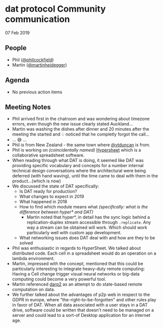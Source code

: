 # dat protocol Community communication 

07 Feb 2019

## People

* Phil ([@philcockfield](https://github.com/philcockfield))
* Martin ([@martinheidegger](https://github.com/martinheidegger))

## Agenda

* No previous action items

## Meeting Notes

* Phil arrived first in the chatroom and was wondering about timezone errors, even though the new issue clearly stated Auckland...
* Martin was washing the dishes after dinner and 20 minutes after the meeting the started and :bulb: noticed that he completly forgot the call...
* ... :sweat_smile: ...
* Phil is from New Zealand - the same town where [@vtduncan](https://github.com/vtduncan) is from. 
* Phil is working on _(coincidentally named)_ [Hypersheet](https://hypersheet.io/) which is a collaborative spreadsheet software.
* When reading through what DAT is doing, it seemed like DAT was providing specific vocabulary and concepts for a number internal technical design conversations where the architectural were being deferred (with hand waving), until the time came to deal with them in the product...(which is now)
* We discussed the state of DAT specifically:
    * Is DAT ready for production?
    * What changes to expect in 2019
    * What happened in 2018
    * How to find which module means what _(specifically: what is the difference between hyper* and DAT)_
        * Martin noted that hyper*, in detail has the sync logic behind a replication-duplex stream accessible through `.replicate`. Any way a stream can be obtained will work.
             Which should work particularly well with custom app development.
    * What networking issues does DAT deal with and how are they to be solved
* Phil was enthusiastic in regards to HyperSheet. We talked about distributed code. Each cell in a spreadsheet would do an operation on a lambda environment.
* Martin, impressed with the concept, mentioned that this could be particularly interesting to integrate heavy-duty remote computing: Having a Cell change trigger visual neural networks or big-data computing could become a very powerful tool.
* Martin referenced [darp2](https://github.com/dotloom/darp2) as an attempt to do state-based remote computation on data.
* We further talked about the advantages of p2p web in respect to the GDPR in europe, where "the-right-to-be-forgotten" and other rules play in favor of DAT. When all data associated with a user stays in a DAT drive,
    software could be written that doesn't need to be managed on a server and could lead to a sort-of Desktop application for an internet age.
